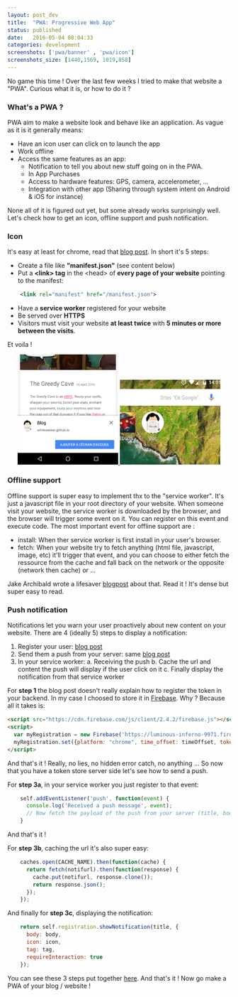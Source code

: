 ```yaml
---
layout: post_dev
title:  "PWA: Progressive Web App"
status: published
date:   2016-05-04 08:04:33
categories: development
screenshots: ['pwa/banner' , 'pwa/icon']
screenshots_size: [1440,1569, 1019,858]
---
```

No game this time ! Over the last few weeks I tried to make that website a "PWA". Curious what it is, or how to do it ?<!--more-->

### What's a PWA ?
PWA aim to make a website look and behave like an application. As vague as it is it generally means:

* Have an icon user can click on to launch the app
* Work offline
* Access the same features as an app:
    * Notification to tell you about new stuff going on in the PWA.
    * In App Purchases
    * Access to hardware features: GPS, camera, accelerometer, ...
    * Integration with other app (Sharing through system intent on Android & iOS for instance)

None all of it is figured out yet, but some already works surprisingly well.
Let's check how to get an icon, offline support and push notification.

### Icon

It's easy at least for chrome, read that [blog post](https://developers.google.com/web/updates/2015/03/increasing-engagement-with-app-install-banners-in-chrome-for-android?hl=en). In short it's 5 steps:

* Create a file like **"manifest.json"** (see content below)
* Put a **\<link\> tag** in the \<head\> of **every page of your website** pointing to the manifest:

~~~ xml 
    <link rel="manifest" href="/manifest.json">
~~~

* Have a **service worker** registered for your website
* Be served over **HTTPS**
* Visitors must visit your website **at least twice** with **5 minutes or more between the visits**.

Et voila !

<div style="text-align: center;">
  ​<a href="/assets/images/pwa/banner.png" onclick="screenshotOnClick(1);return false;" target="_blank">
    <picture>
     <source srcset="/assets/images/pwa/banner_small.png.webp" type="image/webp">
     <img src="/assets/images/pwa/banner_small.png" alt="Screenshot display banner" style="max-width:45%;" class="gameScreenshotSmall">
    </picture>
  </a>
  <a href="/assets/images/pwa/icon.png" onclick="screenshotOnClick(2);return false;" target="_blank">
    <picture>
      <source srcset="/assets/images/pwa/icon_small.png.webp" type="image/webp">
      <img src="/assets/images/pwa/icon_small.png" alt="Screenshot icon homescreen" style="max-width:45%;" class="gameScreenshotSmall">
    </picture>
  </a>
</div>

### Offline support

Offline support is super easy to implement thx to the "service worker". It's just a javascript file in your root directory of your website. When someone visit your website, the service worker is downloaded by the browser, and the browser will trigger some event on it.
You can register on this event and execute code. The most important event for offline support are :

* install: When ther service worker is first install in your user's browser.
* fetch: When your website try to fetch anything (html file, javascript, image, etc) it'll trigger that event, and you can choose to either fetch the ressource from the cache and fall back on the network or the opposite (network then cache) or ...

Jake Archibald wrote a lifesaver [blogpost](https://jakearchibald.com/2014/offline-cookbook/) about that. Read it ! It's dense but super easy to read.

### Push notification

Notifications let you warn your user proactively about new content on your website.
There are 4 (ideally 5) steps to display a notification:

1. Register your user: [blog post](https://developers.google.com/web/updates/2015/03/push-notifications-on-the-open-web)
2. Send them a push from your server: same [blog post](https://developers.google.com/web/updates/2015/03/push-notifications-on-the-open-web)
3. In your service worker: 
    a. Receiving the push
    b. Cache the url and content the push will display if the user click on it
    c. Finally display the notification from that service worker


For **step 1** the blog post doesn't really explain how to register the token in your backend. In my case I choosed to store it in [Firebase](https://www.firebase.com/). Why ? Because all it takes is:

~~~ html
<script src="https://cdn.firebase.com/js/client/2.4.2/firebase.js"></script>
<script>
  var myRegistration = new Firebase('https://luminous-inferno-9971.firebaseio.com/pntokens/'+pushNotifToken);
  myRegistration.set({platform: "chrome", time_offset: timeOffset, token: pushNotifToken});
</script>
~~~

And that's it ! Really, no lies, no hidden error catch, no anything ...
So now that you have a token store server side let's see how to send a push.

For **step 3a**, in your service worker you just register to that event:

~~~ javascript
    self.addEventListener('push', function(event) {  
      console.log('Received a push message', event);
      // Now fetch the payload of the push from your server (title, body, url, ...)
    }
~~~

And that's it !

For **step 3b**, caching the url it's also super easy:

~~~ javascript
    caches.open(CACHE_NAME).then(function(cache) {
      return fetch(notifurl).then(function(response) {
        cache.put(notifurl, response.clone());
        return response.json();
      });
    });
~~~

And finally for **step 3c**, displaying the notification:

~~~ javascript
    return self.registration.showNotification(title, {  
      body: body,  
      icon: icon,  
      tag: tag,
      requireInteraction: true
    });
~~~

You can see these 3 steps put together [here](https://github.com/Whiteseeker/whiteseeker.github.io/blob/source/src/scripts/service-worker.js#L26).
And that's it ! Now go make a PWA of your blog / website !


